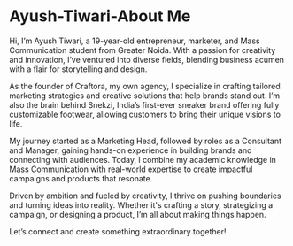 # Ayush-Tiwari-About Me

Hi, I’m Ayush Tiwari, a 19-year-old entrepreneur, marketer, and Mass Communication student from Greater Noida. With a passion for creativity and innovation, I’ve ventured into diverse fields, blending business acumen with a flair for storytelling and design.

As the founder of Craftora, my own agency, I specialize in crafting tailored marketing strategies and creative solutions that help brands stand out. I’m also the brain behind Snekzi, India’s first-ever sneaker brand offering fully customizable footwear, allowing customers to bring their unique visions to life.

My journey started as a Marketing Head, followed by roles as a Consultant and Manager, gaining hands-on experience in building brands and connecting with audiences. Today, I combine my academic knowledge in Mass Communication with real-world expertise to create impactful campaigns and products that resonate.

Driven by ambition and fueled by creativity, I thrive on pushing boundaries and turning ideas into reality. Whether it's crafting a story, strategizing a campaign, or designing a product, I’m all about making things happen.

Let’s connect and create something extraordinary together!

